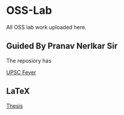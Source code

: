 # OSS-Lab
 All OSS lab work uploaded here.

## Guided By Pranav Nerlkar Sir

The reposiory has

[UPSC Fever](https://github.com/Rutwik2708/OSS-Lab/edit/master/README.md)

## LaTeX

[Thesis](https://www.overleaf.com/read/tpdnqsrjsjqp)
